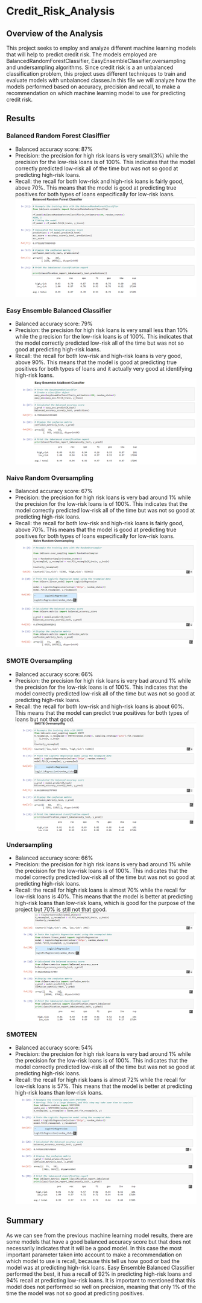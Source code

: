 # Credit_Risk_Analysis

## Overview of the Analysis

This project seeks to employ and analyze different machine learning models that will help to predict credit risk. The models employed are BalancedRandomForestClassifier, EasyEnsembleClassifier,oversampling and undersampling algorithms. Since credit risk is a an unbalanced classification problem, this project uses different techniques to train and  evaluate models with unbalanced classes.In this file we will analyze how the models performed based on accuracy, precision and recall, to make a recommendation on which machine learning model to use for predicting credit risk.


## Results


### Balanced Random Forest Clasiffier
 * Balanced accuracy score: 87%
 * Precision: the precision for high risk loans is very small(3%) while the precision for the low-risk loans is of 100%. This indicates that the model correctly predicted low-risk all of the time but was not so good at predicting high-risk loans.
 * Recall: the recall for both low-risk and high-risk loans is fairly good, above 70%. This means that the model is good at predicting true positives for both types of loans especifically for low-risk loans.
![](Resources/Balanced_Ranfom_Forest.png)

### Easy Ensemble Balanced Classifier
 * Balanced accuracy score: 79%
 * Precision: the precision for high risk loans is very small less than 10% while the precision for the low-risk loans is of 100%. This indicates that the model correctly predicted low-risk all of the time but was not so good at predicting high-risk loans.
 * Recall: the recall for both low-risk and high-risk loans is very good, above 90%. This means that the model is good at predicting true positives for both types of loans and it actually very good at identifying high-risk loans.
![](Resources/Easy_Ensemble_AdaBoost.png)

### Naive Random Oversampling
 * Balanced accuracy score: 67%
 * Precision: the precision for high risk loans is very bad around 1% while the precision for the low-risk loans is of 100%. This indicates that the model correctly predicted low-risk all of the time but was not so good at predicting high-risk loans.
 * Recall: the recall for both low-risk and high-risk loans is fairly good, above 70%. This means that the model is good at predicting true positives for both types of loans especifically for low-risk loans.
![](Resources/Naive_Random_Oversampling.png)

### SMOTE Oversampling
 * Balanced accuracy score: 66%
 * Precision: the precision for high risk loans is very bad around 1% while the precision for the low-risk loans is of 100%. This indicates that the model correctly predicted low-risk all of the time but was not so good at predicting high-risk loans.
 * Recall: the recall for both low-risk and high-risk loans is about 60%. This means that the model can predict true positives for both types of loans but not that good.
![](Resources/SMOTE_Oversampling.png)

### Undersampling
 * Balanced accuracy score: 66%
 * Precision: the precision for high risk loans is very bad around 1% while the precision for the low-risk loans is of 100%. This indicates that the model correctly predicted low-risk all of the time but was not so good at predicting high-risk loans.
 * Recall: the recall for high risk loans is almost 70% while the recall for low-risk loans is 40%. This means that the model is better at predicting high-risk loans than low-risk loans, which is good for the purpose of the project but 70% is still not that good. 
 ![](Resources/Undersampling.png)

### SMOTEEN
* Balanced accuracy score: 54%
 * Precision: the precision for high risk loans is very bad around 1% while the precision for the low-risk loans is of 100%. This indicates that the model correctly predicted low-risk all of the time but was not so good at predicting high-risk loans.
 * Recall: the recall for high risk loans is almost 72% while the recall for low-risk loans is 57%. This means that the model is better at predicting high-risk loans than low-risk loans.
 ![](Resources/SMOTEEN.png)


## Summary
As we can see from the previous machine learning model results, there are some models that have a good balanced accuracy score but that does not necessarily indicates that it will be a good model. In this case the most important parameter taken into account to make a recommendation on which model to use is recall, because this tell us how good or bad the model was at predicting high-risk loans. Easy Ensemble Balanced Classifier performed the best, it has a recall of 92% in predicting high-risk loans and 94% recall at predicting low-risk loans. It is important to mentioned that this model does not performed so well on precision, meaning that only 1% of the time the model was not so good at predicting positives. 
 
